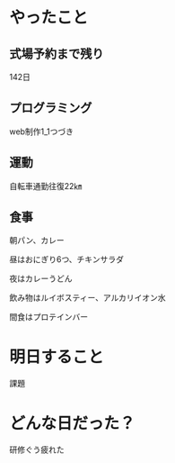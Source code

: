 # やったこと

## 式場予約まで残り

142日

## プログラミング

web制作1_1つづき

## 運動

自転車通勤往復22㎞

## 食事

朝パン、カレー

昼はおにぎり6つ、チキンサラダ

夜はカレーうどん

飲み物はルイボスティー、アルカリイオン水

間食はプロテインバー

# 明日すること

課題

# どんな日だった？

研修ぐう疲れた
